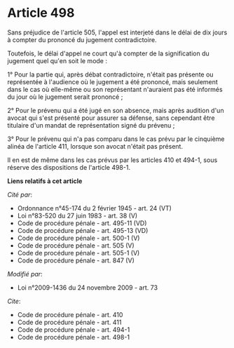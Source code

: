 # Article 498

Sans préjudice de l'article 505, l'appel est interjeté dans le délai de dix jours à compter du prononcé du jugement
contradictoire. 

Toutefois, le délai d'appel ne court qu'à compter de la signification du jugement quel qu'en soit le mode : 

1° Pour la partie qui, après débat contradictoire, n'était pas présente ou représentée à l'audience où le jugement a été
prononcé, mais seulement dans le cas où elle-même ou son représentant n'auraient pas été informés du jour où le jugement
serait prononcé ; 

2° Pour le prévenu qui a été jugé en son absence, mais après audition d'un avocat qui s'est présenté pour assurer sa défense,
sans cependant être titulaire d'un mandat de représentation signé du prévenu ; 

3° Pour le prévenu qui n'a pas comparu dans le cas prévu par le cinquième alinéa de l'article 411, lorsque son avocat n'était
pas présent. 

Il en est de même dans les cas prévus par les articles 410 et 494-1, sous réserve des dispositions de l'article 498-1.

**Liens relatifs à cet article**

_Cité par_:

  - Ordonnance n°45-174 du 2 février 1945 - art. 24 (VT)
  - Loi n°83-520 du 27 juin 1983 - art. 38 (V)
  - Code de procédure pénale - art. 495-11 (VD)
  - Code de procédure pénale - art. 495-13 (VD)
  - Code de procédure pénale - art. 500-1 (V)
  - Code de procédure pénale - art. 505 (V)
  - Code de procédure pénale - art. 505-1 (V)
  - Code de procédure pénale - art. 847 (V)

_Modifié par_:

  - Loi n°2009-1436 du 24 novembre 2009 - art. 73

_Cite_:

  - Code de procédure pénale - art. 410
  - Code de procédure pénale - art. 411
  - Code de procédure pénale - art. 494-1
  - Code de procédure pénale - art. 498-1
